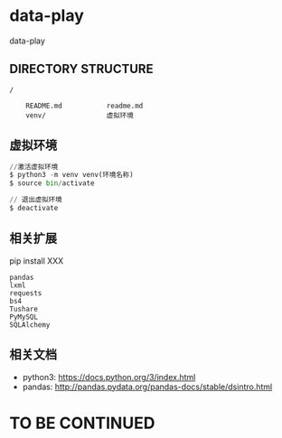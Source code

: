 # data-play
data-play


DIRECTORY STRUCTURE
-------------------

```
/

    README.md           readme.md
    venv/               虚拟环境
```

## 虚拟环境

```python
//激活虚拟环境
$ python3 -m venv venv(环境名称)
$ source bin/activate

// 退出虚拟环境
$ deactivate
```

## 相关扩展
pip install XXX
```
pandas
lxml
requests
bs4
Tushare
PyMySQL
SQLAlchemy
```

## 相关文档
* python3: https://docs.python.org/3/index.html
* pandas: http://pandas.pydata.org/pandas-docs/stable/dsintro.html

# TO BE CONTINUED
